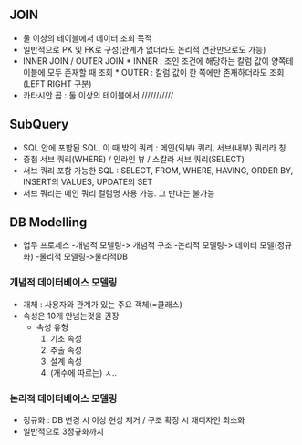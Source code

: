 ## JOIN
 - 둘 이상의 테이블에서 데이터 조회 목적
 - 일반적으로 PK 및 FK로 구성(관계가 없더라도 논리적 연관만으로도 가능)
 - INNER JOIN  /  OUTER JOIN
        * INNER : 조인 조건에 해당하는 칼럼 값이 양쪽테이블에 모두 존재할 때 조회
        * OUTER : 칼럼 값이 한 쪽에만 존재하더라도 조회(LEFT RIGHT 구분)
 - 카타시안 곱 : 둘 이상의 테이블에서 ///////////


## SubQuery
 - SQL 안에 포함된 SQL, 이 때 밖의 쿼리 : 메인(외부) 쿼리, 서브(내부) 쿼리라 칭
 - 중첩 서브 쿼리(WHERE)  /  인라인 뷰  /  스칼라 서브 쿼리(SELECT)
 - 서브 쿼리 포함 가능한 SQL : SELECT, FROM, WHERE, HAVING, ORDER BY, INSERT의 VALUES, UPDATE의 SET
 - 서브 쿼리는 메인 쿼리 컬럼명 사용 가능. 그 반대는 불가능



## DB Modelling
 * 업무 프로세스 -개념적 모델링-> 개념적 구조 -논리적 모델링-> 데이터 모델(정규화) -물리적 모델링->물리적DB

### 개념적 데이터베이스 모델링
 - 개체 : 사용자와 관계가 있는 주요 객체(=클래스)
 - 속성은 10개 안넘는것을 권장
    * 속성 유형
        1. 기초 속성
        2. 추출 속성
        3. 설계 속성
        4. (개수에 따르는) ㅅ..



### 논리적 데이터베이스 모델링
 - 정규화 : DB 변경 시 이상 현상 제거 / 구조 확장 시 재디자인 최소화
 - 일반적으로 3정규화까지